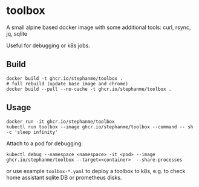 # toolbox

A small alpine based docker image with some additional tools: curl, rsync, jq, sqlite

Useful for debugging or k8s jobs.

## Build

```
docker build -t ghcr.io/stephanme/toolbox .
# full rebuild (update base image and chrome)
docker build --pull --no-cache -t ghcr.io/stephanme/toolbox .
```

## Usage

```
docker run -it ghcr.io/stephanme/toolbox
kubectl run toolbox --image ghcr.io/stephanme/toolbox --command -- sh -c 'sleep infinity'
```

Attach to a pod for debugging:
```
kubectl debug --namespace <namespace> -it <pod> --image ghcr.io/stephanme/toolbox --target=<container>  --share-processes
```
or use example `toolbox-*.yaml` to deploy a toolbox to k8s, e.g. to check home assistant sqlite DB or prometheus disks.
